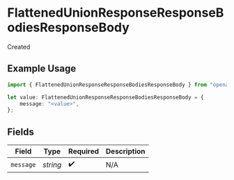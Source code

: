 # FlattenedUnionResponseResponseBodiesResponseBody

Created

## Example Usage

```typescript
import { FlattenedUnionResponseResponseBodiesResponseBody } from "openapi/sdk/models/operations";

let value: FlattenedUnionResponseResponseBodiesResponseBody = {
    message: "<value>",
};
```

## Fields

| Field              | Type               | Required           | Description        |
| ------------------ | ------------------ | ------------------ | ------------------ |
| `message`          | *string*           | :heavy_check_mark: | N/A                |